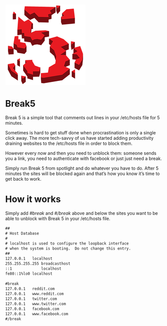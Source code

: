 ![Alt text](Icons/Break5-256.png?raw=true "Icon")
# Break5

Break 5 is a simple tool that comments out lines in your /etc/hosts file for 5 minutes.

Sometimes is hard to get stuff done when procrastination is only a single click away. The more tech-savvy of us have started adding productivity draining websites to the /etc/hosts file in order to block them.

However every now and then you need to unblock them: someone sends you a link, you need to authenticate with facebook or just just need a break.

Simply run Break 5 from spotlight and do whatever you have to do. After 5 minutes the sites will be blocked again and that’s how you know it’s time to get back to work.

# How it works

Simply add *#break* and *#/break* above and below the sites you want to be able to unblock with Break 5 in your /etc/hosts file.

```
##
# Host Database
#
# localhost is used to configure the loopback interface
# when the system is booting.  Do not change this entry.
##
127.0.0.1	localhost
255.255.255.255	broadcasthost
::1             localhost 
fe80::1%lo0	localhost

#break
127.0.0.1	reddit.com
127.0.0.1	www.reddit.com
127.0.0.1	twitter.com 
127.0.0.1	www.twitter.com
127.0.0.1	facebook.com
127.0.0.1	www.facebook.com
#/break
```
